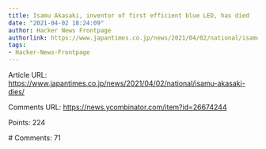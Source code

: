 ```yaml
---
title: Isamu Akasaki, inventor of first efficient blue LED, has died
date: "2021-04-02 18:24:09"
author: Hacker News Frontpage
authorlink: https://www.japantimes.co.jp/news/2021/04/02/national/isamu-akasaki-dies/
tags:
- Hacker-News-Frontpage
---
```


<p>Article URL: <a href="https://www.japantimes.co.jp/news/2021/04/02/national/isamu-akasaki-dies/">https://www.japantimes.co.jp/news/2021/04/02/national/isamu-akasaki-dies/</a></p>
<p>Comments URL: <a href="https://news.ycombinator.com/item?id=26674244">https://news.ycombinator.com/item?id=26674244</a></p>
<p>Points: 224</p>
<p># Comments: 71</p>
